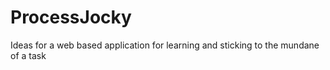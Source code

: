# ProcessJocky
Ideas for a web based application for learning and sticking to the mundane of a task
